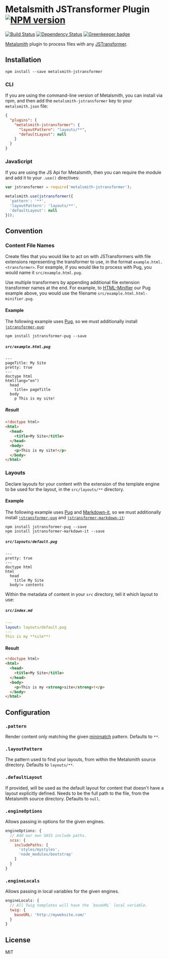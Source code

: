 # Metalsmith JSTransformer Plugin [![NPM version](https://img.shields.io/npm/v/metalsmith-jstransformer.svg)](https://www.npmjs.org/package/metalsmith-jstransformer)

[![Build Status](https://img.shields.io/travis/RobLoach/metalsmith-jstransformer/master.svg)](https://travis-ci.org/RobLoach/metalsmith-jstransformer)
[![Dependency Status](https://david-dm.org/RobLoach/metalsmith-jstransformer.png)](https://david-dm.org/RobLoach/metalsmith-jstransformer)
[![Greenkeeper badge](https://badges.greenkeeper.io/RobLoach/metalsmith-jstransformer.svg)](https://greenkeeper.io/)

[Metalsmith](http://metalsmith.io) plugin to process files with any [JSTransformer](http://github.com/jstransformers).

## Installation

    npm install --save metalsmith-jstransformer

### CLI

If you are using the command-line version of Metalsmith, you can install via npm, and then add the `metalsmith-jstransformer` key to your `metalsmith.json` file:

```json
{
  "plugins": {
    "metalsmith-jstransformer": {
      "layoutPattern": "layouts/**",
      "defaultLayout": null
    }
  }
}
```

### JavaScript

If you are using the JS Api for Metalsmith, then you can require the module and add it to your `.use()` directives:

```js
var jstransformer = require('metalsmith-jstransformer');

metalsmith.use(jstransformer({
  'pattern': '**',
  'layoutPattern': 'layouts/**',
  'defaultLayout': null
}));
```

## Convention

### Content File Names

Create files that you would like to act on with JSTransformers with file extensions representing the transformer to use, in the format `example.html.<transformer>`. For example, if you would like to process with Pug, you would name it `src/example.html.pug`.

Use multiple transformers by appending additional file extension transformer names at the end. For example, to [HTML-Minifier](https://github.com/jstransformers/jstransformer-html-minifier) our Pug example above, you would use the filename `src/example.html.html-minifier.pug`.

#### Example

The following example uses [Pug](https://pugjs.org/), so we must additionally install [`jstransformer-pug`](http://npm.im/jstransformer-pug):

    npm install jstransformer-pug --save

##### `src/example.html.pug`

```
---
pageTitle: My Site
pretty: true
---
doctype html
html(lang="en")
  head
    title= pageTitle
  body
    p This is my site!
```

##### Result

``` html
<!doctype html>
<html>
  <head>
    <title>My Site</title>
  </head>
  <body>
    <p>This is my site!</p>
  </body>
</html>
```

### Layouts

Declare layouts for your content with the extension of the template engine to be used for the layout, in the `src/layouts/**` directory.

#### Example

The following example uses [Pug](https://pugjs.org) and [Markdown-it](https://www.npmjs.com/package/markdown-it), so we must additionally install [`jstransformer-pug`](http://npm.im/jstransformer-pug) and [`jstransformer-markdown-it`](https://www.npmjs.com/package/jstransformer-markdown-it):

    npm install jstransformer-pug --save
    npm install jstransformer-markdown-it --save

##### `src/layouts/default.pug`

``` pug
---
pretty: true
---
doctype html
html
  head
    title My Site
  body!= contents
```

Within the metadata of content in your `src` directory, tell it which layout to use:

##### `src/index.md`

``` yaml
---
layout: layouts/default.pug
---
This is my **site**!
```

#### Result
``` html
<!doctype html>
<html>
  <head>
    <title>My Site</title>
  </head>
  <body>
    <p>This is my <strong>site</strong>!</p>
  </body>
</html>
```

## Configuration

### `.pattern`

Render content only matching the given [minimatch](https://www.npmjs.com/package/minimatch) pattern. Defaults to `**`.

### `.layoutPattern`

The pattern used to find your layouts, from within the Metalsmith source directory. Defaults to `layouts/**`.

### `.defaultLayout`

If provided, will be used as the default layout for content that doesn't have a layout explicitly defined. Needs to be the full path to the file, from the Metalsmith source directory. Defaults to `null`.

### `.engineOptions`

Allows passing in options for the given engines.

``` js
engineOptions: {
  // Add our own SASS include paths.
  scss: {
    includePaths: [
      'styles/mystyles',
      'node_modules/bootstrap'
    ]
  }
}
```

### `.engineLocals`

Allows passing in local variables for the given engines.

``` js
engineLocals: {
  // All Twig templates will have the `baseURL` local variable.
  twig: {
    baseURL: 'http://mywebsite.com/'
  }
}
```

## License

MIT
